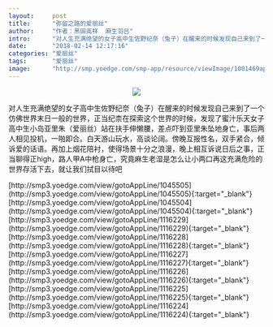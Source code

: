 ```yaml
---
layout:     post
title:      "弥留之路的爱丽丝"
author:     "作者：黑田高祥  麻生羽吕"
intro:      "对人生充满绝望的女子高中生佐野纪奈（兔子）在醒来的时候发现自己来到了一个仿佛世界末日一般的世界，正当纪柰在探索这个世界的时候，发现了蜜汁乐天女子高中生小岛亚里朱（爱丽丝）站在扶手伸懒腰，差点吓到亚里朱坠地身亡，事后两人相见投机，一啪即合。白天游山玩水，高谈论阔。傍晚互报性名，双手紧合，倾诉爱的话语。再加上烟花陪衬，使得场景十分之浪漫，晚上相互诉说日后之事，正当聊得正high，路人甲A中枪身亡，究竟麻生老湿是怎么让小两口再这充满危险的世界存活下去，就让我们拭目以待吧"
date:       "2018-02-14 12:17:16"
categories: "爱丽丝"
tags:       "爱丽丝"
image:      "http://smp.yoedge.com/smp-app/resource/viewImage/1001469appline.png"
---
```

<div style="text-align: center">
<p><img src="http://smp.yoedge.com/smp-app/resource/viewImage/1001469appline.png"/></p>
</div>
<p class="post-meta">
<span>对人生充满绝望的女子高中生佐野纪奈（兔子）在醒来的时候发现自己来到了一个仿佛世界末日一般的世界，正当纪柰在探索这个世界的时候，发现了蜜汁乐天女子高中生小岛亚里朱（爱丽丝）站在扶手伸懒腰，差点吓到亚里朱坠地身亡，事后两人相见投机，一啪即合。白天游山玩水，高谈论阔。傍晚互报性名，双手紧合，倾诉爱的话语。再加上烟花陪衬，使得场景十分之浪漫，晚上相互诉说日后之事，正当聊得正high，路人甲A中枪身亡，究竟麻生老湿是怎么让小两口再这充满危险的世界存活下去，就让我们拭目以待吧</span>
</p>
[http://smp3.yoedge.com/view/gotoAppLine/1045505](http://smp3.yoedge.com/view/gotoAppLine/1045505){:target="_blank"}
[http://smp3.yoedge.com/view/gotoAppLine/1045504](http://smp3.yoedge.com/view/gotoAppLine/1045504){:target="_blank"}
[http://smp3.yoedge.com/view/gotoAppLine/1116229](http://smp3.yoedge.com/view/gotoAppLine/1116229){:target="_blank"}
[http://smp3.yoedge.com/view/gotoAppLine/1116228](http://smp3.yoedge.com/view/gotoAppLine/1116228){:target="_blank"}
[http://smp3.yoedge.com/view/gotoAppLine/1116227](http://smp3.yoedge.com/view/gotoAppLine/1116227){:target="_blank"}
[http://smp3.yoedge.com/view/gotoAppLine/1116226](http://smp3.yoedge.com/view/gotoAppLine/1116226){:target="_blank"}
[http://smp3.yoedge.com/view/gotoAppLine/1116225](http://smp3.yoedge.com/view/gotoAppLine/1116225){:target="_blank"}
[http://smp3.yoedge.com/view/gotoAppLine/1116224](http://smp3.yoedge.com/view/gotoAppLine/1116224){:target="_blank"}


